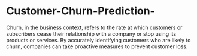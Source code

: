 # Customer-Churn-Prediction-
Churn, in the business context, refers to the rate at which customers or subscribers cease their relationship with a company or stop using its products or services. By accurately identifying customers who are likely to churn, companies can take proactive measures to prevent customer loss.
